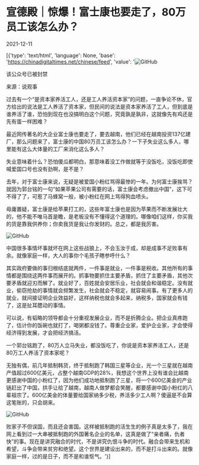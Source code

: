 # 宣德殿｜​惊爆！富士康也要走了，80万员工该怎么办？

2021-12-11

[{'type': 'text/html', 'language': None, 'base': 'https://chinadigitaltimes.net/chinese/feed', 'value': '![GitHub](https://chinadigitaltimes.net/chinese/files/2021/12/image-1639222892076.png)

该公众号已被封禁

来源：说观事

过去有一个“是资本家养活工人，还是工人养活资本家”的问题，一直争论不休，官方给出的说法是工人养活了资本家，但民间的说法是资本家养活了工人，但到底是谁养活了谁，恐怕到现在也没搞明白这个问题，究竟孰是孰非，这就像先有鸡还是先有蛋一样困难？

最近网传著名的大企业富士康也要走了，要去越南，他们已经在越南投资137亿建厂，那么问题来了，富士康的中国80万员工该怎么办？一下子失业这么多人，哪里能有这么大体量的工厂来消化这么多人？

失业意味着什么？恐怕傻瓜都明白，那意味着没工作做就等于没饭吃，没饭吃即使喊爱国口号也没有劲啊，是不是？

去年，对于富士康来说，无疑是被爱国小粉红骂得最惨的一年。为何富士康挨骂？就因为郭台铭的一句“如果苹果公司有需要的话，富士康会考虑撤出中国”，这下可不得了了，可惹了马蜂窝一般，被小粉红在网上骂得狗血喷头。

毋庸置疑，富士康是给苹果打工的，这些年富士康也是因为苹果而不断发展壮大的，他不能不唯马首是瞻，是老板没有不懂得这个道理的。哪像咱们这样，你买我的货是靠我供养你；你卖我货是我让你发财的。总之，都是我厉害。

![GitHub](https://chinadigitaltimes.net/chinese/files/2021/12/post-674402-61b48f49200b4.)

中国很多事情坏事就坏在网上这些战狼上，不会玉汝于成，却是成事不足败事有余。就像家庭一样，大人的事你个毛孩子瞎参呼什么？

其实政府要做的事归根结底就两件，一件事是就业，一件事是税收。其他所有的事情都是围绕这两件事而展开的。抓事物要抓住主要矛盾，抓住了主要矛盾，其他次要矛盾就迎刃而解了。就业好了，百姓就会安居乐业，社会就会和谐稳定。没有就业，偷窃抢劫的事情就会频繁发生，社会就会不稳定，就容易闹事。有了更多人的就业，就间接证明企业效益好，这样纳税也就会多起来，纳税多，国家就会有钱了，这是扯耳腮动的事情。

可以说，有韬略的领导都会十分重视发展企业，而不是折腾企业。把企业真疼跑了，估计你的饭碗也就打了，喝粥都没钱了。尊重企业家，爱护企业家，才会使得经济得到发展，才会把经济搞活。

一个郭台铭跑了，80万人立马失业，都没饭吃了，你说是资本家养活工人，还是80万工人养活了资本家呢？

无独有偶，前几年抵制韩货，终于抵制跑了韩国三星等企业，光一个三星就在越南产值超过600亿美元，占整个越南GDP的28%，我想这个世界上没有谁会比越南更感谢中国的小粉红了，因为他们成功地抵制跑了三星，将一个600亿美金的产业链赶出了中国，拱手让给了越南，越南人做梦都会笑醒，都要感谢中国小粉红的八辈祖宗了。600亿美金的体量要给国家纳多少税，养活多少工人啊？傻逼是不会算这笔账的，只会胡来。

![GitHub](https://chinadigitaltimes.net/chinese/files/2021/12/post-674402-61b48f4925c84.)

败家子不但误国，而且还会害国。这样被抵制跑的活生生的例子真是太多了，我在网上看到过一大串被抵制跑的外国著名企业的名单，这真是做了“亲者痛，仇者快”的事。现在是讲究融合的时代，不是讲究仇恨斗争的时代。融合会带来生机和希望，斗争会带来贫穷和绝望。这个世界是建设出来的，而不是打斗出来的。就像家庭一样，过的是日子，而不是和谁怄气。'}]